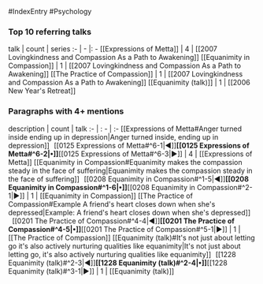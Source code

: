 #IndexEntry #Psychology

### Top 10 referring talks
talk | count | series
:- | - |: -
[[Expressions of Metta]] | 4 | [[2007 Lovingkindness and Compassion As a Path to Awakening]]
[[Equanimity in Compassion]] | 1 | [[2007 Lovingkindness and Compassion As a Path to Awakening]]
[[The Practice of Compassion]] | 1 | [[2007 Lovingkindness and Compassion As a Path to Awakening]]
[[Equanimity (talk)]] | 1 | [[2006 New Year's Retreat]]

### Paragraphs with 4+ mentions
description | count | talk
:- | : - | :-
[[Expressions of Metta#Anger turned inside ending up in depression\|Anger turned inside, ending up in depression]] &nbsp;&nbsp;[[0125 Expressions of Metta#^6-1\|◀]]**[[0125 Expressions of Metta#^6-2\|•]]**[[0125 Expressions of Metta#^6-3\|▶]] | 4 | [[Expressions of Metta]]
[[Equanimity in Compassion#Equanimity makes the compassion steady in the face of suffering\|Equanimity makes the compassion steady in the face of suffering]] &nbsp;&nbsp;[[0208 Equanimity in Compassion#^1-5\|◀]]**[[0208 Equanimity in Compassion#^1-6\|•]]**[[0208 Equanimity in Compassion#^2-1\|▶]] | 1 | [[Equanimity in Compassion]]
[[The Practice of Compassion#Example A friend's heart closes down when she's depressed\|Example: A friend's heart closes down when she's depressed]] &nbsp;&nbsp;[[0201 The Practice of Compassion#^4-4\|◀]]**[[0201 The Practice of Compassion#^4-5\|•]]**[[0201 The Practice of Compassion#^5-1\|▶]] | 1 | [[The Practice of Compassion]]
[[Equanimity (talk)#It's not just about letting go it's also actively nurturing qualities like equanimity\|It's not just about letting go, it's also actively nurturing qualities like equanimity]] &nbsp;&nbsp;[[1228 Equanimity (talk)#^2-3\|◀]]**[[1228 Equanimity (talk)#^2-4\|•]]**[[1228 Equanimity (talk)#^3-1\|▶]] | 1 | [[Equanimity (talk)]]

